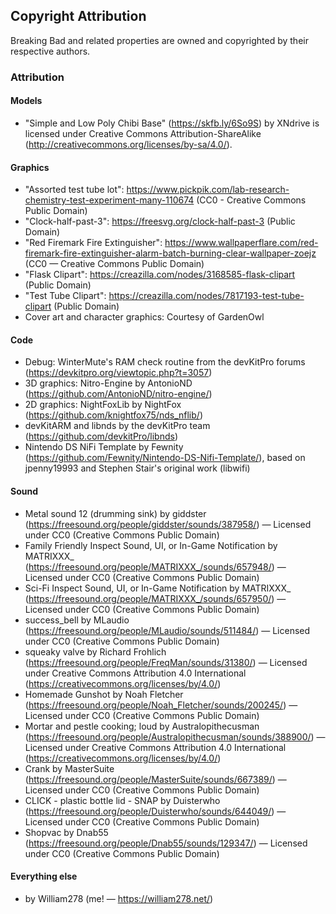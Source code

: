 ## Copyright Attribution

Breaking Bad and related properties are owned and copyrighted by their respective authors.

### Attribution
#### Models
- "Simple and Low Poly Chibi Base" (https://skfb.ly/6So9S) by XNdrive is licensed under Creative Commons Attribution-ShareAlike (http://creativecommons.org/licenses/by-sa/4.0/).

#### Graphics
- "Assorted test tube lot": https://www.pickpik.com/lab-research-chemistry-test-experiment-many-110674 (CC0 - Creative Commons Public Domain)
- "Clock-half-past-3": https://freesvg.org/clock-half-past-3 (Public Domain)
- "Red Firemark Fire Extinguisher": https://www.wallpaperflare.com/red-firemark-fire-extinguisher-alarm-batch-burning-clear-wallpaper-zoejz (CC0 &mdash; Creative Commons Public Domain)
- "Flask Clipart": https://creazilla.com/nodes/3168585-flask-clipart (Public Domain)
- "Test Tube Clipart": https://creazilla.com/nodes/7817193-test-tube-clipart (Public Domain)
- Cover art and character graphics: Courtesy of GardenOwl

#### Code
- Debug: WinterMute's RAM check routine from the devKitPro forums (https://devkitpro.org/viewtopic.php?t=3057)
- 3D graphics: Nitro-Engine by AntonioND (https://github.com/AntonioND/nitro-engine/)
- 2D graphics: NightFoxLib by NightFox (https://github.com/knightfox75/nds_nflib/)
- devKitARM and libnds by the devKitPro team (https://github.com/devkitPro/libnds)
- Nintendo DS NiFi Template by Fewnity (https://github.com/Fewnity/Nintendo-DS-Nifi-Template/), based on jpenny19993 and Stephen Stair's original work (libwifi)

#### Sound
- Metal sound 12 (drumming sink) by giddster (https://freesound.org/people/giddster/sounds/387958/) &mdash; Licensed under CC0 (Creative Commons Public Domain)
- Family Friendly Inspect Sound, UI, or In-Game Notification by MATRIXXX_ (https://freesound.org/people/MATRIXXX_/sounds/657948/) &mdash; Licensed under CC0 (Creative Commons Public Domain)
- Sci-Fi Inspect Sound, UI, or In-Game Notification by MATRIXXX_ (https://freesound.org/people/MATRIXXX_/sounds/657950/) &mdash; Licensed under CC0 (Creative Commons Public Domain)
- success_bell by MLaudio (https://freesound.org/people/MLaudio/sounds/511484/) &mdash; Licensed under CC0 (Creative Commons Public Domain)
- squeaky valve by Richard Frohlich (https://freesound.org/people/FreqMan/sounds/31380/) &mdash; Licensed under Creative Commons Attribution 4.0 International (https://creativecommons.org/licenses/by/4.0/)
- Homemade Gunshot by Noah Fletcher (https://freesound.org/people/Noah_Fletcher/sounds/200245/) &mdash; Licensed under CC0 (Creative Commons Public Domain)
- Mortar and pestle cooking; loud by Australopithecusman (https://freesound.org/people/Australopithecusman/sounds/388900/) &mdash; Licensed under Creative Commons Attribution 4.0 International (https://creativecommons.org/licenses/by/4.0/)
- Crank by MasterSuite (https://freesound.org/people/MasterSuite/sounds/667389/) &mdash; Licensed under CC0 (Creative Commons Public Domain)
- CLICK - plastic bottle lid - SNAP by Duisterwho (https://freesound.org/people/Duisterwho/sounds/644049/) &mdash; Licensed under CC0 (Creative Commons Public Domain)
- Shopvac by Dnab55 (https://freesound.org/people/Dnab55/sounds/129347/) &mdash; Licensed under CC0 (Creative Commons Public Domain)

#### Everything else
- by William278 (me! &mdash; https://william278.net/)
